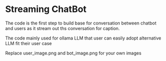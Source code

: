 # Streaming ChatBot

The code is the first step to build base for conversation between chatbot and users as it stream out ths conversation for caption.

The code mainly used for ollama LLM that user can easily adopt alternative LLM fit their user case

Replace user_image.png and bot_image.png for your own images

